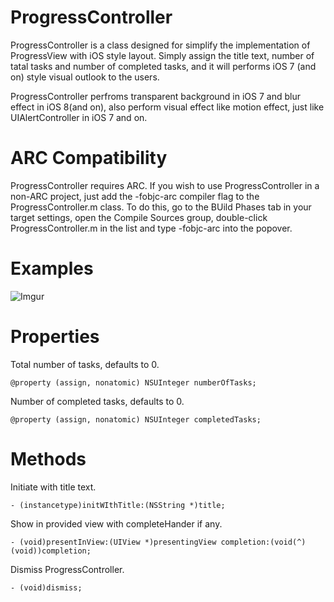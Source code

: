 # ProgressController
ProgressController is a class designed for simplify the implementation of ProgressView with iOS style layout.
Simply assign the title text, number of tatal tasks and number of completed tasks, 
and it will performs iOS 7 (and on) style visual outlook to the users.

ProgressController perfroms transparent background in iOS 7 and blur effect in iOS 8(and on), 
also perform visual effect like motion effect, just like UIAlertController in iOS 7 and on.

# ARC Compatibility
ProgressController requires ARC. If you wish to use ProgressController in a non-ARC project, just add the -fobjc-arc compiler flag to the ProgressController.m class. To do this, go to the BUild Phases tab in your target settings, open the Compile Sources group, double-click ProgressController.m in the list and type -fobjc-arc into the popover.

# Examples
![Imgur](http://i.imgur.com/3AVEysn.jpg)

# Properties
Total number of tasks, defaults to 0.

	@property (assign, nonatomic) NSUInteger numberOfTasks;
	
Number of completed tasks, defaults to 0.

	@property (assign, nonatomic) NSUInteger completedTasks;
	
	
# Methods
Initiate with title text. 
 
	- (instancetype)initWIthTitle:(NSString *)title;

Show in provided view with completeHander if any. 

	- (void)presentInView:(UIView *)presentingView completion:(void(^)(void))completion;

Dismiss ProgressController.

	- (void)dismiss;
